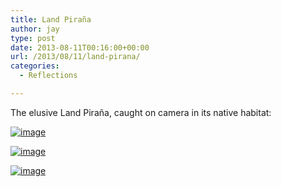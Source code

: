 ```yaml
---
title: Land Piraña
author: jay
type: post
date: 2013-08-11T00:16:00+00:00
url: /2013/08/11/land-pirana/
categories:
  - Reflections

---
```

The elusive Land Piraña, caught on camera in its native habitat:

[![image][1]][2]

[![image][3]][4]

[![image][5]][6]

 [1]: https://photos.smugmug.com/All/our-animals/i-FPZHbDs/0/L/DSC_8301-L.jpg
 [2]: http://photos.littleriverview.org/All/our-animals/i-FPZHbDs/A
 [3]: https://photos.smugmug.com/All/our-animals/i-L2M62Nb/0/L/DSC_8305-L.jpg
 [4]: http://photos.littleriverview.org/All/our-animals/i-L2M62Nb/A
 [5]: https://photos.smugmug.com/All/our-animals/i-2hxTp57/0/L/DSC_8307-L.jpg
 [6]: http://photos.littleriverview.org/All/our-animals/i-2hxTp57/A